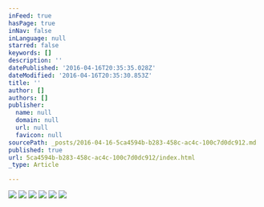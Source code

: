 ```yaml
---
inFeed: true
hasPage: true
inNav: false
inLanguage: null
starred: false
keywords: []
description: ''
datePublished: '2016-04-16T20:35:35.028Z'
dateModified: '2016-04-16T20:35:30.853Z'
title: ''
author: []
authors: []
publisher:
  name: null
  domain: null
  url: null
  favicon: null
sourcePath: _posts/2016-04-16-5ca4594b-b283-458c-ac4c-100c7d0dc912.md
published: true
url: 5ca4594b-b283-458c-ac4c-100c7d0dc912/index.html
_type: Article

---
```

![](https://the-grid-user-content.s3-us-west-2.amazonaws.com/a8afeaea-623b-4907-8188-5098a94ed15f.png)
![](https://the-grid-user-content.s3-us-west-2.amazonaws.com/b6ea680e-43c3-4532-968b-506b4e125c42.png)
![](https://the-grid-user-content.s3-us-west-2.amazonaws.com/23e01dd7-99a9-4b45-a6d6-0b9c6b2acdac.png)
![](https://the-grid-user-content.s3-us-west-2.amazonaws.com/5767b056-ddef-4764-a9c0-558633980a66.png)
![](https://the-grid-user-content.s3-us-west-2.amazonaws.com/a9c178f9-6d78-49a9-a532-51b44e38fccb.png)
![](https://the-grid-user-content.s3-us-west-2.amazonaws.com/01601a27-8c73-4179-ab97-bbee0da8973d.png)